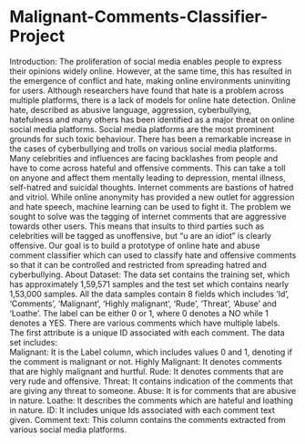 # Malignant-Comments-Classifier-Project
Introduction:
The proliferation of social media enables people to express their opinions widely online. However, at the same time, this has resulted in the emergence of conflict and hate, making online environments uninviting for users. Although researchers have found that hate is a problem across multiple platforms, there is a lack of models for online hate detection. Online hate, described as abusive language, aggression, cyberbullying, hatefulness and many others has been identified as a major threat on online social media platforms. Social media platforms are the most prominent grounds for such toxic behaviour. There has been a remarkable increase in the cases of cyberbullying and trolls on various social media platforms. Many celebrities and influences are facing backlashes from people and have to come across hateful and offensive comments. This can take a toll on anyone and affect them mentally leading to depression, mental illness, self-hatred and suicidal thoughts. Internet comments are bastions of hatred and vitriol. While online anonymity has provided a new outlet for aggression and hate speech, machine learning can be used to fight it. The problem we sought to solve was the tagging of internet comments that are aggressive towards other users. This means that insults to third parties such as celebrities will be tagged as unoffensive, but “u are an idiot” is clearly offensive. Our goal is to build a prototype of online hate and abuse comment classifier which can used to classify hate and offensive comments so that it can be controlled and restricted from spreading hatred and cyberbullying.
About Dataset:
The data set contains the training set, which has approximately 1,59,571 samples and the test set which contains nearly 1,53,000 samples. All the data samples contain 8 fields which includes ‘Id’, ‘Comments’, ‘Malignant’, ‘Highly malignant’, ‘Rude’, ‘Threat’, ‘Abuse’ and ‘Loathe’. The label can be either 0 or 1, where 0 denotes a NO while 1 denotes a YES. There are various comments which have multiple labels. The first attribute is a unique ID associated with each comment.
The data set includes:  
Malignant: It is the Label column, which includes values 0 and 1, denoting if the comment is malignant or not. 
Highly Malignant: It denotes comments that are highly malignant and hurtful. 
Rude: It denotes comments that are very rude and offensive. 
Threat: It contains indication of the comments that are giving any threat to someone. 
Abuse: It is for comments that are abusive in nature. 
Loathe: It describes the comments which are hateful and loathing in nature. 
ID: It includes unique Ids associated with each comment text given. 
Comment text: This column contains the comments extracted from various social media platforms.
